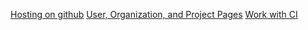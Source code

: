 

[Hosting on github](https://gohugo.io/hosting-and-deployment/hosting-on-github/)
[User, Organization, and Project Pages](https://help.github.com/articles/user-organization-and-project-pages/)
[Work with CI](https://medium.com/zendesk-engineering/how-to-create-a-website-like-freshswift-net-using-hugo-travis-ci-and-github-pages-67be6f480298)